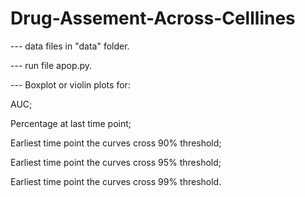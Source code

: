 # Drug-Assement-Across-Celllines

--- data files in "data" folder.

--- run file apop.py.

--- Boxplot or violin plots for:

AUC;

Percentage at last time point;

Earliest time point the curves cross 90% threshold;

Earliest time point the curves cross 95% threshold;

Earliest time point the curves cross 99% threshold.
